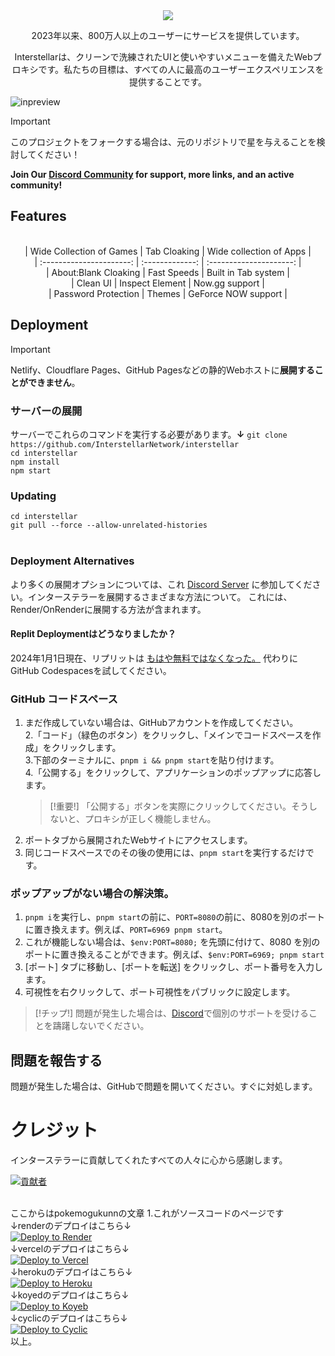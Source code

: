 <div align="center">
    <img src="https://github.com/InterstellarNetwork/Interstellar/assets/89202835/77c63680-544b-42e9-88d6-d288e7681e82">
<p>2023年以来、800万人以上のユーザーにサービスを提供しています。<p>
<p>Interstellarは、クリーンで洗練されたUIと使いやすいメニューを備えたWebプロキシです。私たちの目標は、すべての人に最高のユーザーエクスペリエンスを提供することです。</p>
</div>

![inpreview](https://github.com/InterstellarNetwork/Interstellar/assets/89202835/2669efed-5186-4932-83c4-725acae60bd2)

> [!IMPORTANT]
> このプロジェクトをフォークする場合は、元のリポジトリで星を与えることを検討してください！

**Join Our [Discord Community](https://discord.gg/interstellar) for support, more links, and an active community!**

## Features

<div align="center">
<br>
| Wide Collection of Games |  Tab Cloaking   | Wide collection of Apps |<br>
| :----------------------: | :-------------: | :---------------------: |<br>
|   About:Blank Cloaking   |   Fast Speeds   |   Built in Tab system   |<br>
|         Clean UI         | Inspect Element |     Now.gg support      |<br>
|   Password Protection    |     Themes      |   GeForce NOW support   |<br>

</div>

## Deployment

> [!IMPORTANT]
> Netlify、Cloudflare Pages、GitHub Pagesなどの静的Webホストに**展開することができません**。<br>
### サーバーの展開<br>
サーバーでこれらのコマンドを実行する必要があります。**↓**
`git clone https://github.com/InterstellarNetwork/interstellar`  
`cd interstellar`  
`npm install`  
`npm start`

### Updating

`cd interstellar`  
`git pull --force --allow-unrelated-histories`<br><br>
### Deployment Alternatives

より多くの展開オプションについては、これ [Discord Server](https://discord.gg/interstellar) に参加してください。インターステラーを展開するさまざまな方法について。
これには、Render/OnRenderに展開する方法が含まれます。

#### Replit Deploymentはどうなりましたか？

2024年1月1日現在、リプリットは [もはや無料ではなくなった。](https://blog.replit.com/hosting-changes) 代わりにGitHub Codespacesを試してください。

### GitHub コードスペース

1. まだ作成していない場合は、GitHubアカウントを作成してください。<br>
2.「コード」（緑色のボタン）をクリックし、「メインでコードスペースを作成」をクリックします。<br>
3.下部のターミナルに、`pnpm i && pnpm start`を貼り付けます。<br>
4.「公開する」をクリックして、アプリケーションのポップアップに応答します。<br>
   > [!重要!]
   > 「公開する」ボタンを実際にクリックしてください。そうしないと、プロキシが正しく機能しません。<br>
5. ポートタブから展開されたWebサイトにアクセスします。<br>
6. 同じコードスペースでのその後の使用には、`pnpm start`を実行するだけです。<br>

### ポップアップがない場合の解決策。

1. `pnpm i`を実行し、`pnpm start`の前に、`PORT=8080`の前に、8080を別のポートに置き換えます。例えば、`PORT=6969 pnpm start`。<br>
2. これが機能しない場合は、`$env:PORT=8080;` を先頭に付けて、8080 を別のポートに置き換えることができます。例えば、`$env:PORT=6969; pnpm start`<br>
3. [ポート] タブに移動し、[ポートを転送] をクリックし、ポート番号を入力します。<br>
4. 可視性を右クリックして、ポート可視性をパブリックに設定します。<br>

> [!チップ!]
> 問題が発生した場合は、[Discord](https://discord.gg/interstellar)で個別のサポートを受けることを躊躇しないでください。

## 問題を報告する

問題が発生した場合は、GitHubで問題を開いてください。すぐに対処します。

# クレジット

インターステラーに貢献してくれたすべての人々に心から感謝します。

[![貢献者](https://contrib.rocks/image?repo=InterstellarNetwork/Interstellar)](https://github.com/InterstellarNetwork/Interstellar/graphs/contributors)














<br>
ここからはpokemogukunnの文章
1.<a herf="https://github.com/pokemogukunns/interstellarV10">これが</a>ソースコードのページです
<br>
↓renderのデプロイはこちら↓
<br>
<a href="https://render.com/deploy?repo=https://github.com/pokemogukunns/interstellarV10">
<img src="https://render.com/images/deploy-to-render-button.svg" alt="Deploy to Render">
</a>
<br>
↓vercelのデプロイはこちら↓
<br>
<a target="_blank" href="https://vercel.com/new/clone?repository-url=github.com/pokemogukunns/interstellarV10">
<img alt="Deploy to Vercel" src="https://raw.githubusercontent.com/BinBashBanana/deploy-buttons/master/buttons/remade/vercel.svg"></a>
<br>
↓herokuのデプロイはこちら↓
<br>
<a target="_blank" href="https://heroku.com/deploy/?template=https://github.com/pokemogukunns/interstellarV10">
<img alt="Deploy to Heroku" src="https://binbashbanana.github.io/deploy-buttons/buttons/remade/heroku.svg">
</a>
<br>
↓koyedのデプロイはこちら↓
<br>
<a target="_blank" href="https://app.koyeb.com/deploy?type=git&repository=github.com/pokemogukunns/interstellarV10">
<img alt="Deploy to Koyeb" src="https://binbashbanana.github.io/deploy-buttons/buttons/remade/koyeb.svg">
</a>
<br>
↓cyclicのデプロイはこちら↓
<br>
<a target="_blank" href="https://app.cyclic.sh/api/app/deploy/pokemogukunns/interstellarV10">
<img alt="Deploy to Cyclic" src="https://binbashbanana.github.io/deploy-buttons/buttons/remade/cyclic.svg">
</a>
<br>
以上。
